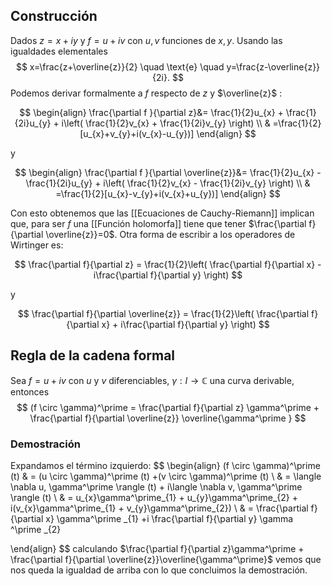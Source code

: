 
## Construcción

Dados $z=x+iy$ y $f=u+iv$ con $u, v$ funciones de $x,y$. Usando las igualdades elementales
$$
x=\frac{z+\overline{z}}{2} \quad \text{e} \quad y=\frac{z-\overline{z}}{2i}.
$$
Podemos derivar formalmente a $f$ respecto de $z$ y $\overline{z}$ :

$$
\begin{align}
\frac{\partial f }{\partial z}&= \frac{1}{2}u_{x} + \frac{1}{2i}u_{y} + i\left( \frac{1}{2}v_{x} + \frac{1}{2i}v_{y}  \right)  \\
     & =\frac{1}{2}[u_{x}+v_{y}+i(v_{x}-u_{y})]
\end{align}
$$

y 

$$
\begin{align}
\frac{\partial f }{\partial \overline{z}}&= \frac{1}{2}u_{x} - \frac{1}{2i}u_{y} + i\left( \frac{1}{2}v_{x} - \frac{1}{2i}v_{y}  \right)  \\
     & =\frac{1}{2}[u_{x}-v_{y}+i(v_{x}+u_{y})]
\end{align}
$$

Con esto obtenemos que las [[Ecuaciones de Cauchy-Riemann]] implican que, para ser $f$ una [[Función holomorfa]] tiene que tener
$\frac{\partial f}{\partial \overline{z}}=0$.
Otra forma de escribir a los operadores de Wirtinger es:

$$
\frac{\partial f}{\partial z} = \frac{1}{2}\left( \frac{\partial f}{\partial x} - i\frac{\partial f}{\partial y}  \right)
$$

y

$$
\frac{\partial f}{\partial \overline{z}} = \frac{1}{2}\left( \frac{\partial f}{\partial x} + i\frac{\partial f}{\partial y}  \right)
$$
## Regla de la cadena formal

Sea $f=u+iv$ con $u$ y $v$ diferenciables, $\gamma :I\to \mathbb{C}$ una curva derivable, entonces
$$
(f \circ \gamma)^\prime = \frac{\partial f}{\partial z} \gamma^\prime + \frac{\partial f}{\partial \overline{z}} \overline{\gamma^\prime } 
$$
### Demostración

Expandamos el término izquierdo:
$$
\begin{align}
(f \circ \gamma)^\prime (t)  & = (u \circ \gamma)^\prime (t) +(v \circ \gamma)^\prime (t)  \\
 &  = \langle \nabla u, \gamma^\prime  \rangle (t) + i\langle \nabla v,  \gamma^\prime  \rangle (t)     \\
     & = u_{x}\gamma^\prime_{1} + u_{y}\gamma^\prime_{2} + i(v_{x}\gamma^\prime_{1} + v_{y}\gamma^\prime_{2})  \\
     & = \frac{\partial f}{\partial x} \gamma^\prime _{1} +i \frac{\partial f}{\partial y} \gamma ^\prime _{2}
     
\end{align}
$$
calculando $\frac{\partial f}{\partial z}\gamma^\prime + \frac{\partial f}{\partial \overline{z}}\overline{\gamma^\prime}$ vemos que nos queda la igualdad de arriba con lo que concluimos la demostración.











